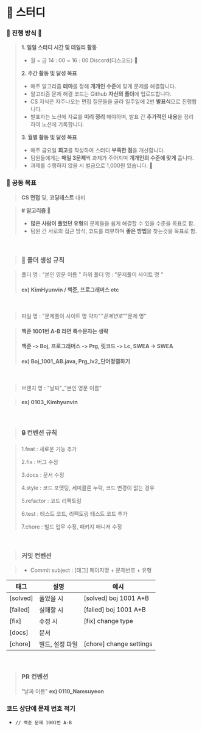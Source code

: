 # 📕 스터디
###  💭 진행 방식 👀

> **1. 일일 스터디 시간 및 데일리 활동**
> 
> - 월 ~ 금 14 : 00 ~ 16 : 00 Discord(디스코드) 🧠
> 
> **2. 주간 활동 및 달성 목표**
> 
> - 매주 알고리즘 **테마**를 정해 **개개인 수준**에 맞게 문제를 해결합니다.
> - 알고리즘 문제 해결 코드는 Github **자신의 폴더**에 업로드합니다.
> - CS 지식은 자주나오는 면접 질문들을 골라 일주일에 2번 **발표식**으로 진행합니다.
> - 발표자는 노션에 자료를 **미리 정리** 해야하며, 발표 간 **추가적인 내용**을 정리하여 노션에 기록합니다.
> 
> **3. 월별 활동 및 달성 목표**
> 
> - 매주 금요일 **회고**를 작성하여 스터디 **부족한 점**을 개선합니다.
> - 팀원들에게는 **매일 3문제**씩 과제가 주어지며 **개개인의 수준에 맞게** 풉니다.
> - 과제를 수행하지 않을 시 벌금으로 1,000원 있습니다. 💩

### 💭 공동 목표

> **CS 면접** 및, **코딩테스트** 대비
> 

> **# 알고리즘 🏁**
> 
> - **많은 사람이 풀었던 유형**의 문제들을 쉽게 해결할 수 있을 수준을 목표로 함.
> - 팀원 간 서로의 접근 방식, 코드를 리뷰하며 **좋은 방법**을 찾는것을 목표로 함.

<br>

> ### 💾 폴더 생성 규칙

> 폴더 명 : "본인 영문 이름 "
> 하위 폴더 명 : "문제풀이 사이트 명 "
> #### ex) KimHyunvin / 백준, 프로그래머스 etc

<br>

> 파일 명 : "문제풀이 사이트 명 약자"_"문제번호"_"문제 명"

> #### 백준 1001번 A-B 라면 특수문자는 생략
> #### 백준 -> Boj, 프로그래머스 -> Prg, 릿코드 -> Lc, SWEA -> SWEA
> #### ex) Boj_1001_AB.java, Prg_lv2_단어정렬하기

<br>

> 브랜치 명 : "날짜"_"본인 영문 이름"

> #### ex) 0103_Kimhyunvin

<br>

> ### 🔒 컨벤션 규칙

> 1.feat : 새로운 기능 추가
> 
> 2.fix : 버그 수정
> 
> 3.docs : 문서 수정
> 
> 4.style : 코드 포맷팅, 세미콜론 누락, 코드 변경이 없는 경우
> 
> 5.refactor : 코드 리펙토링
> 
> 6.test : 테스트 코드, 리펙토링 테스트 코드 추가
> 
> 7.chore : 빌드 업무 수정, 패키지 매니저 수정
       
<br>

> ### 커밋 컨벤션

> - Commit subject : [태그] 페이지명 + 문제번호 + 유형

| 태그 | 설명 | 예시 |
| --- | --- | --- |
| [solved] | 풀었을 시 | [solved] boj 1001 A+B |
| [failed] | 실패할 시 | [falied] boj 1001 A+B |
| [fix] | 수정 시 | [fix] change type | 
| [docs] | 문서 | | [docs] boj 1001 A+B annotation change|
| [chore] | 빌드, 설정 파일 | [chore] change settings |

<br>

> ### PR 컨벤션
>
> "날짜 이름"
> **ex) 0110_Namsuyeon** 

### 코드 상단에 문제 번호 적기

- `// 백준 문제 1001번 A-B`   
   

